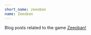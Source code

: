 ```yaml
---
short_name: zeeoban
name: Zeeoban
---
```

Blog posts related to the game [Zeeoban!](/games/zeeoban.html)